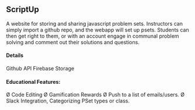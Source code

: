 ## ScriptUp

A website for storing and sharing javascript problem sets. Instructors can simply import a github repo, and the webapp will set up psets. Students can then get right to them, or with an account engage in communal problem solving and comment out their solutions and questions.

#### Details

Github API
Firebase Storage
 
#### Educational Features:
  Ø Code Editing
  Ø Gamification Rewards
  Ø Push to a list of emails/users.
  Ø Slack Integration, Categorizing PSet types or class. 
